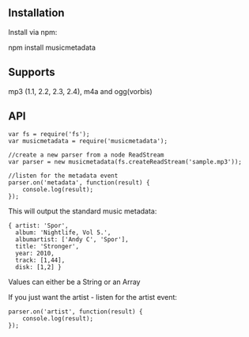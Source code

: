 Installation
------------
Install via npm:

npm install musicmetadata


Supports
-----------------
mp3 (1.1, 2.2, 2.3, 2.4), m4a and ogg(vorbis)


API
-----------------
    var fs = require('fs');
    var musicmetadata = require('musicmetadata');
    
    //create a new parser from a node ReadStream
    var parser = new musicmetadata(fs.createReadStream('sample.mp3'));
    
    //listen for the metadata event
    parser.on('metadata', function(result) {
        console.log(result);
    });


This will output the standard music metadata:

    { artist: 'Spor',
      album: 'Nightlife, Vol 5.',
      albumartist: ['Andy C', 'Spor'],
      title: 'Stronger',
      year: 2010,
      track: [1,44],
      disk: [1,2] }
      
Values can either be a String or an Array
      
If you just want the artist - listen for the artist event:

    parser.on('artist', function(result) {
        console.log(result);
    });